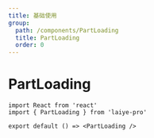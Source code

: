 ```yaml
---
title: 基础使用
group:
  path: /components/PartLoading
  title: PartLoading
  order: 0
---
```


# PartLoading

```tsx
import React from 'react'
import { PartLoading } from 'laiye-pro'

export default () => <PartLoading />
```
